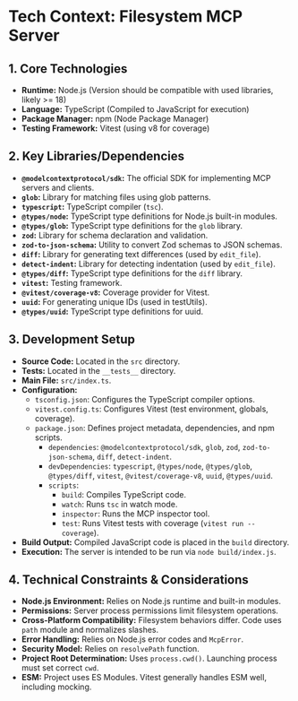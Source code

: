 <!-- Version: 4.5 | Last Updated: 2025-04-06 | Updated By: Roo -->
# Tech Context: Filesystem MCP Server

## 1. Core Technologies

- **Runtime:** Node.js (Version should be compatible with used libraries, likely >= 18)
- **Language:** TypeScript (Compiled to JavaScript for execution)
- **Package Manager:** npm (Node Package Manager)
- **Testing Framework:** Vitest (using v8 for coverage)

## 2. Key Libraries/Dependencies

- **`@modelcontextprotocol/sdk`:** The official SDK for implementing MCP servers and clients.
- **`glob`:** Library for matching files using glob patterns.
- **`typescript`:** TypeScript compiler (`tsc`).
- **`@types/node`:** TypeScript type definitions for Node.js built-in modules.
- **`@types/glob`:** TypeScript type definitions for the `glob` library.
- **`zod`:** Library for schema declaration and validation.
- **`zod-to-json-schema`:** Utility to convert Zod schemas to JSON schemas.
- **`diff`:** Library for generating text differences (used by `edit_file`).
- **`detect-indent`:** Library for detecting indentation (used by `edit_file`).
- **`@types/diff`:** TypeScript type definitions for the `diff` library.
- **`vitest`:** Testing framework.
- **`@vitest/coverage-v8`:** Coverage provider for Vitest.
- **`uuid`:** For generating unique IDs (used in testUtils).
- **`@types/uuid`:** TypeScript type definitions for uuid.

## 3. Development Setup

- **Source Code:** Located in the `src` directory.
- **Tests:** Located in the `__tests__` directory.
- **Main File:** `src/index.ts`.
- **Configuration:**
  - `tsconfig.json`: Configures the TypeScript compiler options.
  - `vitest.config.ts`: Configures Vitest (test environment, globals, coverage).
  - `package.json`: Defines project metadata, dependencies, and npm scripts.
    - `dependencies`: `@modelcontextprotocol/sdk`, `glob`, `zod`, `zod-to-json-schema`, `diff`, `detect-indent`.
    - `devDependencies`: `typescript`, `@types/node`, `@types/glob`, `@types/diff`, `vitest`, `@vitest/coverage-v8`, `uuid`, `@types/uuid`.
    - `scripts`:
      - `build`: Compiles TypeScript code.
      - `watch`: Runs `tsc` in watch mode.
      - `inspector`: Runs the MCP inspector tool.
      - `test`: Runs Vitest tests with coverage (`vitest run --coverage`).
- **Build Output:** Compiled JavaScript code is placed in the `build` directory.
- **Execution:** The server is intended to be run via `node build/index.js`.

## 4. Technical Constraints & Considerations

- **Node.js Environment:** Relies on Node.js runtime and built-in modules.
- **Permissions:** Server process permissions limit filesystem operations.
- **Cross-Platform Compatibility:** Filesystem behaviors differ. Code uses `path` module and normalizes slashes.
- **Error Handling:** Relies on Node.js error codes and `McpError`.
- **Security Model:** Relies on `resolvePath` function.
- **Project Root Determination:** Uses `process.cwd()`. Launching process must set correct `cwd`.
- **ESM:** Project uses ES Modules. Vitest generally handles ESM well, including mocking.
